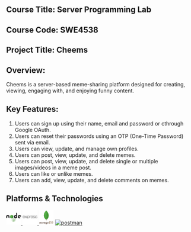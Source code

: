 ## Course Title: Server Programming Lab
## Course Code: SWE4538
## Project Title: Cheems

## Overview:

Cheems is a server-based meme-sharing platform designed for creating, viewing, engaging with, and enjoying funny content.

## Key Features:

1. Users can sign up using their name, email and password or cthrough Google OAuth.
2. Users can reset their passwords using an OTP (One-Time Password) sent via email.
3. Users can view, update, and manage own profiles.
4. Users can post, view, update, and delete memes.
5. Users can post, view, update, and delete single or multiple images/videos in a meme post.
6. Users can like or unlike memes.
7. Users can add, view, update, and delete comments on memes.

## Platforms & Technologies 

<p align="left"><a href="https://nodejs.org" target="_blank" rel="noreferrer"> <img src="https://raw.githubusercontent.com/devicons/devicon/master/icons/nodejs/nodejs-original-wordmark.svg" alt="nodejs" width="40" height="40"/> </a> <a href="https://expressjs.com" target="_blank" rel="noreferrer"> <img src="https://raw.githubusercontent.com/devicons/devicon/master/icons/express/express-original-wordmark.svg" alt="express" width="40" height="40"/> </a>  <img src="https://raw.githubusercontent.com/devicons/devicon/master/icons/mongodb/mongodb-original-wordmark.svg" alt="mongodb" width="40" height="40"/> </a>
<a href="https://postman.com" target="_blank" rel="noreferrer"> <img src="https://www.vectorlogo.zone/logos/getpostman/getpostman-icon.svg" alt="postman" width="40" height="40"/> </a>
